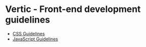 # Vertic - Front-end development guidelines

* [CSS Guidelines](guideline-css.md)
* [JavaScript Guidelines](guideline-js.md)